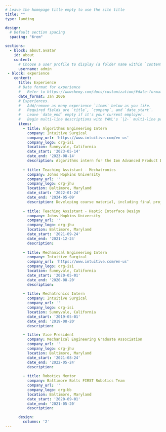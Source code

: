 ```yaml
---
# Leave the homepage title empty to use the site title
title: ""
type: landing

design:
  # Default section spacing
  spacing: "6rem"

sections:
  - block: about.avatar
    id: about
    content:
      # Choose a user profile to display (a folder name within `content/authors/`)
      username: admin
 - block: experience
    content:
      title: Experience
      # Date format for experience
      #   Refer to https://wowchemy.com/docs/customization/#date-format
      date_format: Jan 2006
      # Experiences.
      #   Add/remove as many experience `items` below as you like.
      #   Required fields are `title`, `company`, and `date_start`.
      #   Leave `date_end` empty if it's your current employer.
      #   Begin multi-line descriptions with YAML's `|2-` multi-line prefix.
      items:
        - title: Algorithms Engineering Intern
          company: Intuitive Surgical 
          company_url: 'https://www.intuitive.com/en-us'
          company_logo: org-isi
          location: Sunnyvale, California
          date_start: '2023-05-14'
          date_end: '2023-08-14'
          description: Algorithms intern for the Ion Advanced Product Development team.
    
        - title: Teaching Assistant - Mechatronics
          company: Johns Hopkins University
          company_url: ''
          company_logo: org-jhu
          location: Baltimore, Maryland
          date_start: '2022-01-24'
          date_end: '2024-05-09'
          description: Developing course material, including final project "JHockey". 
    
        - title: Teaching Assistant - Haptic Interface Design
          company: Johns Hopkins University
          company_url: ''
          company_logo: org-jhu
          location: Baltimore, Maryland
          date_start: '2021-09-24'
          date_end: '2021-12-24'
          description: 
    
        - title: Mechanical Engineering Intern
          company: Intuitive Surgical
          company_url: 'https://www.intuitive.com/en-us'
          company_logo: org-isi
          location: Sunnyvale, California
          date_start: '2020-05-01'
          date_end: '2020-08-20'
          description:
    
        - title: Mechatronics Intern
          company: Intuitive Surgical
          company_url: ''
          company_logo: org-isi
          location: Sunnyvale, California
          date_start: '2019-05-01'
          date_end: '2019-08-20'
          description:

        - title: Vice President
          company: Mechanical Engineering Graduate Association
          company_url: ''
          company_logo: org-jhu
          location: Baltimore, Maryland
          date_start: '2021-08-24'
          date_end: '2022-05-24'
          description: 
  
        - title: Robotics Mentor
          company: Baltimore Bolts FIRST Robotics Team
          company_url: ''
          company_logo: org-bb 
          location: Baltimore, Maryland
          date_start: '2020-09-01'
          date_end: '2021-05-20'
          description: 

      design:
        columns: '2'
---
```

